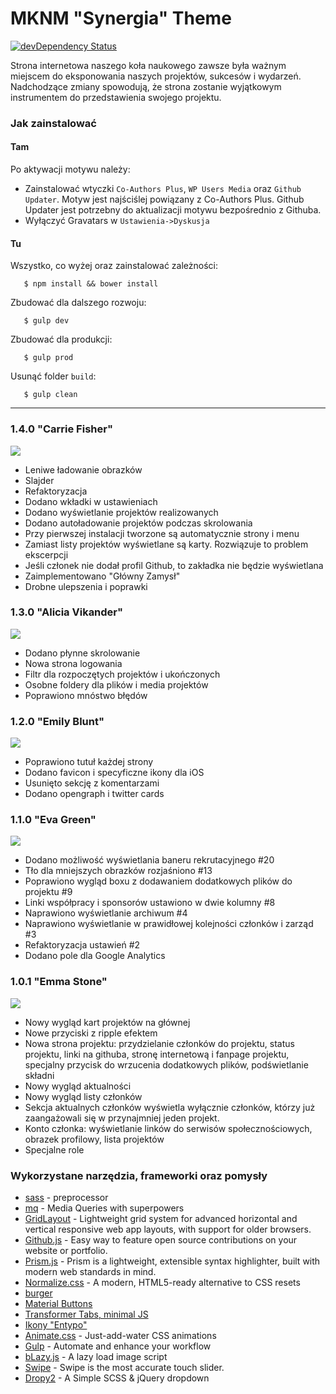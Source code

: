 MKNM "Synergia" Theme
=====================
[![devDependency Status](https://david-dm.org/synergia/mknm-synergia-theme/dev-status.svg)](https://david-dm.org/synergia/mknm-synergia-theme#info=devDependencies)

Strona internetowa naszego koła naukowego zawsze była ważnym miejscem do eksponowania naszych projektów, sukcesów i wydarzeń. Nadchodzące zmiany spowodują, że strona zostanie wyjątkowym instrumentem do przedstawienia swojego projektu.


### Jak zainstalować

#### Tam
Po aktywacji motywu należy:

 - Zainstalować wtyczki `Co-Authors Plus`, `WP Users Media` oraz `Github Updater`. Motyw jest najściślej powiązany z Co-Authors Plus. Github Updater jest potrzebny do aktualizacji motywu bezpośrednio z Githuba.
 - Wyłączyć Gravatars w `Ustawienia->Dyskusja`

#### Tu
Wszystko, co wyżej oraz zainstalować zależności:

       $ npm install && bower install

Zbudować dla dalszego rozwoju:

       $ gulp dev

Zbudować dla produkcji:

       $ gulp prod

Usunąć folder `build`:

       $ gulp clean


----------

### 1.4.0 "Carrie Fisher"

![](http://cs628419.vk.me/v628419187/48151/3R20Q-CTUPI.jpg)

* Leniwe ładowanie obrazków
* Slajder
* Refaktoryzacja
* Dodano wkładki w ustawieniach
* Dodano wyświetlanie projektów realizowanych
* Dodano autoładowanie projektów podczas skrolowania
* Przy pierwszej instalacji tworzone są automatycznie strony i menu
* Zamiast listy projektów wyświetlane są karty. Rozwiązuje to problem ekscerpcji
* Jeśli członek nie dodał profil Github, to zakładka nie będzie wyświetlana
* Zaimplementowano "Główny Zamysł"
* Drobne ulepszenia i poprawki


### 1.3.0 "Alicia Vikander"

![](http://cs627324.vk.me/v627324187/22aa6/i2a2C9psvMI.jpg)

* Dodano płynne skrolowanie
* Nowa strona logowania
* Filtr dla rozpoczętych projektów i ukończonych
* Osobne foldery dla plików i media projektów
* Poprawiono mnóstwo błędów

### 1.2.0 "Emily Blunt"

![](http://cs627828.vk.me/v627828187/26705/3vdCCbSW5t8.jpg)

* Poprawiono tutuł każdej strony
* Dodano favicon i specyficzne ikony dla iOS
* Usunięto sekcję z komentarzami
* Dodano opengraph i twitter cards

### 1.1.0 "Eva Green"

![](http://cs629530.vk.me/v629530187/14ec7/HCZCLdK_B3c.jpg)

* Dodano możliwość wyświetlania baneru rekrutacyjnego #20
* Tło dla mniejszych obrazków rozjaśniono #13
* Poprawiono wygląd boxu z dodawaniem dodatkowych plików do projektu #9
* Linki współpracy i sponsorów ustawiono w dwie kolumny #8
* Naprawiono wyświetlanie archiwum #4
* Naprawiono wyświetlanie w prawidłowej kolejności członków i zarząd #3
* Refaktoryzacja ustawień #2
* Dodano pole dla Google Analytics

### 1.0.1 "Emma Stone"

![](http://cs629530.vk.me/v629530187/14eba/-vi4bzQQlUI.jpg)

*   Nowy wygląd kart projektów na głównej
*   Nowe przyciski z ripple efektem
*   Nowa strona projektu: przydzielanie członków do projektu, status projektu, linki na githuba, stronę internetową i fanpage projektu, specjalny przycisk do wrzucenia dodatkowych plików, podświetlanie składni
* Nowy wygląd aktualności
*   Nowy wygląd listy członków
*   Sekcja aktualnych członków wyświetla wyłącznie członków, którzy już zaangażowali się w przynajmniej jeden projekt.
*   Konto członka: wyświetlanie linków do serwisów społecznościowych, obrazek profilowy, lista projektów
*   Specjalne role

### Wykorzystane narzędzia, frameworki oraz pomysły

*   [sass](http://sass-lang.com/) - preprocessor
*   [mq](https://github.com/sass-mq/sass-mq) - Media Queries with superpowers
*   [GridLayout](https://ghinda.net/gridlayout/) - Lightweight grid system for advanced horizontal and vertical responsive web app layouts, with support for older browsers.
*   [Github.js](http://akshaykumar6.github.io/github-js/) - Easy way to feature open source contributions on your website or portfolio.
*   [Prism.js](http://prismjs.com/index.html) - Prism is a lightweight, extensible syntax highlighter, built with modern web standards in mind.
*   [Normalize.css](http://Normalize.css) - A modern, HTML5-ready alternative to CSS resets
*   [burger](http://codepen.io/bennettfeely/pen/twbyA)
*   [Material Buttons ](http://codepen.io/jreece/pen/myeJBN)
*   [Transformer Tabs, minimal JS ](http://codepen.io/Merri/pen/FAtDq)
*   [Ikony "Entypo"](http://www.entypo.com/)
*   [Animate.css](http://daneden.github.io/animate.css/) -  Just-add-water CSS animations
*   [Gulp](http://gulpjs.com/) - Automate and enhance your workflow
*   [bLazy.js](http://dinbror.dk/blog/blazy/) - A lazy load image script
*   [Swipe](https://github.com/thebird/Swipe) -  Swipe is the most accurate touch slider.
*   [Dropy2](http://codepen.io/Tombek/pen/OPvpLe) -  A Simple SCSS & jQuery dropdown
